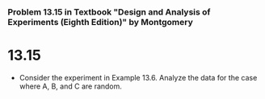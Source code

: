 ### Problem 13.15 in Textbook "Design and Analysis of Experiments (Eighth Edition)" by Montgomery
# 13.15
* Consider the experiment in Example 13.6. Analyze the data for the case where A, B, and C are random.
